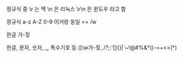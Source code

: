 정규식 중 
\r 는 맥
\n 은 리눅스
\r\n 은 윈도우 라고 함

정규식
a-z
A-Z
0-9
이거랑 동일  == /w

한글
가-힣


한글, 문자, 숫자, _, 특수기호 등
([\w가-힣,.\/?;:'\[\]{}|`~!@#%&\*\(\)\-\=\+<>]*)

